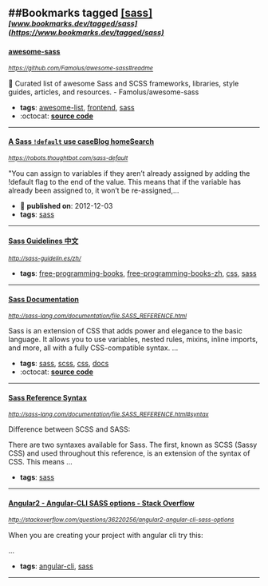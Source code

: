 ##Bookmarks tagged [[sass]](https://www.bookmarks.dev?q=[sass])
_<sup><sup>[www.bookmarks.dev/tagged/sass](https://www.bookmarks.dev/tagged/sass)</sup></sup>_
---
#### [awesome-sass](https://github.com/Famolus/awesome-sass#readme)
_<sup>https://github.com/Famolus/awesome-sass#readme</sup>_

🎨 Curated list of awesome Sass and SCSS frameworks, libraries, style guides, articles, and resources. - Famolus/awesome-sass
* **tags**: [awesome-list](../tagged/awesome-list.md), [frontend](../tagged/frontend.md), [sass](../tagged/sass.md)
* :octocat: **[source code](https://github.com/Famolus/awesome-sass#readme)**
---
#### [A Sass `!default` use caseBlog homeSearch](https://robots.thoughtbot.com/sass-default)
_<sup>https://robots.thoughtbot.com/sass-default</sup>_

"You can assign to variables if they aren’t already assigned by adding the !default flag to the end of the value. This means that if the variable has already been assigned to, it won’t be re-assigned,...
* :calendar: **published on**: 2012-12-03
* **tags**: [sass](../tagged/sass.md)
---
#### [Sass Guidelines 中文](http://sass-guidelin.es/zh/)
_<sup>http://sass-guidelin.es/zh/</sup>_

* **tags**: [free-programming-books](../tagged/free-programming-books.md), [free-programming-books-zh](../tagged/free-programming-books-zh.md), [css](../tagged/css.md), [sass](../tagged/sass.md)
---
#### [Sass Documentation ](http://sass-lang.com/documentation/file.SASS_REFERENCE.html)
_<sup>http://sass-lang.com/documentation/file.SASS_REFERENCE.html</sup>_

Sass is an extension of CSS that adds power and elegance to the basic language. It allows you to use variables, nested rules, mixins, inline imports, and more, all with a fully CSS-compatible syntax. ...
* **tags**: [sass](../tagged/sass.md), [scss](../tagged/scss.md), [css](../tagged/css.md), [docs](../tagged/docs.md)
* :octocat: **[source code](https://github.com/sass/sass)**
---
#### [Sass Reference Syntax](http://sass-lang.com/documentation/file.SASS_REFERENCE.html#syntax)
_<sup>http://sass-lang.com/documentation/file.SASS_REFERENCE.html#syntax</sup>_

Difference between SCSS and SASS:

There are two syntaxes available for Sass. The first, known as SCSS (Sassy CSS) and used throughout this reference, is an extension of the syntax of CSS. This means ...
* **tags**: [sass](../tagged/sass.md)
---
#### [Angular2 - Angular-CLI SASS options - Stack Overflow](http://stackoverflow.com/questions/36220256/angular2-angular-cli-sass-options)
_<sup>http://stackoverflow.com/questions/36220256/angular2-angular-cli-sass-options</sup>_

When you are creating your project with angular cli try this:

...
* **tags**: [angular-cli](../tagged/angular-cli.md), [sass](../tagged/sass.md)
---
